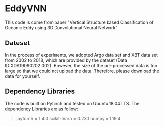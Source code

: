 # EddyVNN
This code is come from paper "Vertical Structure based Classification of Oceanic Eddy using 3D Convolutional Neural Network"

## Dateset
In the process of experiments, we adopted Argo data set and XBT data set from 2002 to 2018, which are provided by the dataset (Data ID:XDA19090202 002).
However, the size of the pre-processed data is too large so that we could not upload the data. Therefore, please download the data for yourself.

## Dependency Libraries
The code is built on Pytorch and tested on Ubuntu 18.04 LTS.
The dependency Libraries are as follow:
> pytorch = 1.4.0
> scikit-learn = 0.23.1
> numpy = 1.19.4

